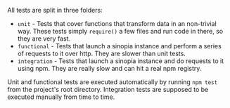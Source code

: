 All tests are split in three folders:

 - `unit` - Tests that cover functions that transform data in an non-trivial way. These tests simply `require()` a few files and run code in there, so they are very fast.
 - `functional` - Tests that launch a sinopia instance and perform a series of requests to it over http. They are slower than unit tests.
 - `integration` - Tests that launch a sinopia instance and do requests to it using npm. They are really slow and can hit a real npm registry.

Unit and functional tests are executed automatically by running `npm test` from the project's root directory. Integration tests are supposed to be executed manually from time to time.
